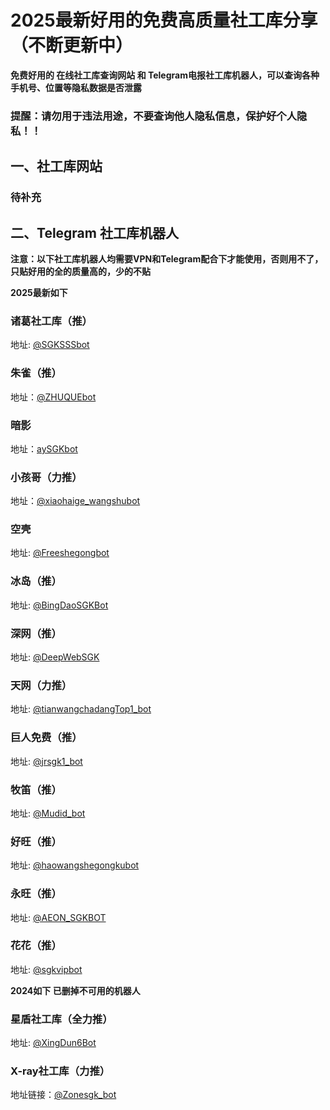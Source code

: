 # 2025最新好用的免费高质量社工库分享（不断更新中）

**免费好用的 在线社工库查询网站 和 Telegram电报社工库机器人，可以查询各种手机号、位置等隐私数据是否泄露**

### 提醒：请勿用于违法用途，不要查询他人隐私信息，保护好个人隐私！！


## 一、社工库网站

### 待补充


## 二、Telegram 社工库机器人

**注意：以下社工库机器人均需要VPN和Telegram配合下才能使用，否则用不了，只贴好用的全的质量高的，少的不贴**

**2025最新如下**
<br>

### 诸葛社工库（推）

地址: [@SGKSSSbot](https://t.me/SGKSSSbot?start=7484493688)
<br>

### 朱雀（推）

地址：[@ZHUQUEbot](https://t.me/QingBaoJuXuanwubot?start=NzQ4NDQ5MzY4OA==)
<br>

### 暗影

地址：[aySGKbot](https://t.me/aySGKbot?start=7484493688)
<br>

### 小孩哥（力推）

地址：[@xiaohaige_wangshubot](https://t.me/xiaohaige_wangshubot?start=9ZZ0YBLCOSmLaB4)
<br>

### 空壳

地址: [@Freeshegongbot](https://t.me/Freeshegongku_bot?start=7484493688pr14wt)
<br>

### 冰岛（推）

地址: [@BingDaoSGKBot](https://t.me/BingDaoSGKBot?start=imSmqeO5)
<br>

### 深网（推）

地址: [@DeepWebSGK](https://t.me/DeepWebSGK_bot?start=hPSv2BI3Gg6m)
<br>

### 天网（力推）

地址: [@tianwangchadangTop1_bot](https://t.me/tianwangchadangTop1_bot?start=NzQ4NDQ5MzY4OA==)
<br>

### 巨人免费（推）

地址: [@jrsgk1_bot](https://t.me/jrsgk2_bot?start=NzQ4NDQ5MzY4OA==)
<br>

### 牧笛（推）

地址: [@Mudid_bot](https://t.me/Mudid_bot?start=5baf8e670e)
<br>

### 好旺（推）

地址: [@haowangshegongkubot](https://t.me/haowangshegongkubot?start=WWTCH4JXGPGCGHCK6JS72)
<br>

### 永旺（推）

地址: [@AEON_SGKBOT](https://t.me/AEON_SGKBOT?start=7484493688)
<br>

### 花花（推）

地址: [@sgkvipbot](https://t.me/sgkvipbot?start=vip_1228062)
<br>

**2024如下 已删掉不可用的机器人**
<br>

### 星盾社工库（全力推）


地址: [@XingDun6Bot](https://t.me/XingDun6Bot?start=gd26p7v)
<br>

### X-ray社工库（力推）
地址链接：[@Zonesgk_bot](https://t.me/Zonesgk_bot?start=YSZSSAUXZZ)

